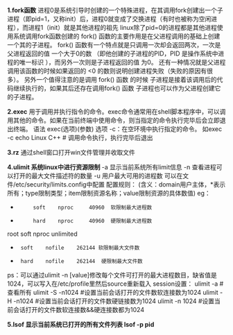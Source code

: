 **1.fork函数**
进程0是系统引导时创建的一个特殊进程，在其调用fork创建出一个子进程（即pid=1，又称init）后，进程0就变成了交换进程（有时也被称为空闲进程），而进程1（init）就是其他进程的祖先
linux除了pid=0的进程都是其他进程使用系统调用fork函数创建的
fork() 函数的主要作用是在父进程调用的基础上创建一个其的子进程。
fork() 函数有一个特点就是只调用一次却会返回两次，一次是父进程返回的值 一个大于0的数 （即他创建的子进程的PID，PID 是操作系统中进程的唯一标识 ），而另外一次则是子进程返回的值 为0。
还有一种情况就是父进程调用该函数的时候如果返回的 <0 的数则说明创建进程失败（失败的原因有很多）。
另外一个值得注意的是调用 fork() 函数 的时候 子进程是接着该调用后的代码继续执行的，如果其后还存在调用fork() 函数 子进程也可以作为父进程创建它的子进程。

**2.exec**
用于调用并执行指令的命令。exec命令通常用在shell脚本程序中，可以调用其他的命令。如果在当前终端中使用命令，则当指定的命令执行完毕后会立即退出终端。
语法
exec(选项)(参数)
选项
-c：在空环境中执行指定的命令。
如exec -c echo Linux C++          # 调用命令执行，执行完毕后退出

**3.rz**
通过shell窗口打开win文件管理并收取文件

**4.ulimit 系统linux中进行资源限制**
-a 显示当前系统所有limit信息
-n 查看进程可以打开的最大文件描述符的数量
-u 用户最大可用的进程数
可以在文件/etc/security/limits.config中配置
配置规则：
<domain> <type> <item> <value>
(含义：domain用户主体，*表示所有；type限制类型；item限制资源名称；value限制资源的具体数值)
eg：

*          soft    nproc     40960  软限制最大进程数
*          hard    nproc     40960  硬限制最大进程数
root       soft    nproc     unlimited
*	   soft    nofile    262144 软限制最大文件数
*	   hard    nofile    262144  硬限制最大文件数
ps：可以通过ulimit -n [value]修改每个文件可打开的最大进程数目，缺省值是1024，可以写入在/etc/profile里然后source重新载入
session设置：
ulimit -a #查看所有
ulimit -S -n1024 #设置当前会话打开的文件数软连接数为1024
ulimit -H -n1024 #设置当前会话打开的文件数硬链接数为1024
ulimit -n 1024 #设置当前会话打开的文件数软连接数&&硬连接数都为1024

**5.lsof 显示当前系统已打开的所有文件列表 lsof -p pid**